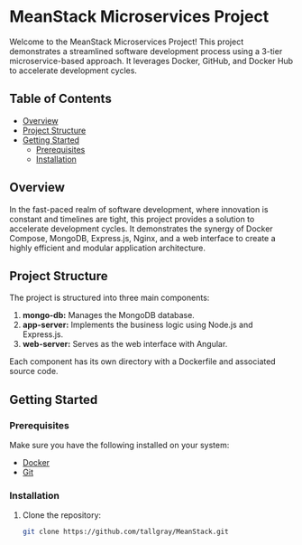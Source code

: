 # MeanStack Microservices Project

Welcome to the MeanStack Microservices Project! This project demonstrates a streamlined software development process using a 3-tier microservice-based approach. It leverages Docker, GitHub, and Docker Hub to accelerate development cycles.

## Table of Contents

- [Overview](#overview)
- [Project Structure](#project-structure)
- [Getting Started](#getting-started)
  - [Prerequisites](#prerequisites)
  - [Installation](#installation)

## Overview

In the fast-paced realm of software development, where innovation is constant and timelines are tight, this project provides a solution to accelerate development cycles. It demonstrates the synergy of Docker Compose, MongoDB, Express.js, Nginx, and a web interface to create a highly efficient and modular application architecture.

## Project Structure

The project is structured into three main components:

1. **mongo-db:** Manages the MongoDB database.
2. **app-server:** Implements the business logic using Node.js and Express.js.
3. **web-server:** Serves as the web interface with Angular.

Each component has its own directory with a Dockerfile and associated source code.

## Getting Started

### Prerequisites

Make sure you have the following installed on your system:

- [Docker](https://docs.docker.com/get-docker/)
- [Git](https://git-scm.com/book/en/v2/Getting-Started-Installing-Git)

### Installation

1. Clone the repository:

   ```bash
   git clone https://github.com/tallgray/MeanStack.git
